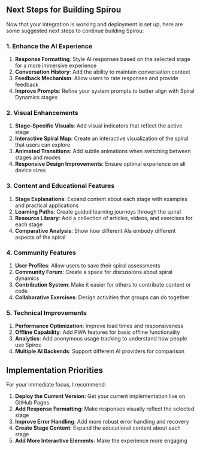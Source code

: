 ## Next Steps for Building Spirou

Now that your integration is working and deployment is set up, here are some suggested next steps to continue building Spirou:

### 1. Enhance the AI Experience

1. **Response Formatting**: Style AI responses based on the selected stage for a more immersive experience
2. **Conversation History**: Add the ability to maintain conversation context
3. **Feedback Mechanism**: Allow users to rate responses and provide feedback
4. **Improve Prompts**: Refine your system prompts to better align with Spiral Dynamics stages

### 2. Visual Enhancements

1. **Stage-Specific Visuals**: Add visual indicators that reflect the active stage
2. **Interactive Spiral Map**: Create an interactive visualization of the spiral that users can explore
3. **Animated Transitions**: Add subtle animations when switching between stages and modes
4. **Responsive Design Improvements**: Ensure optimal experience on all device sizes

### 3. Content and Educational Features

1. **Stage Explanations**: Expand content about each stage with examples and practical applications
2. **Learning Paths**: Create guided learning journeys through the spiral
3. **Resource Library**: Add a collection of articles, videos, and exercises for each stage
4. **Comparative Analysis**: Show how different AIs embody different aspects of the spiral

### 4. Community Features

1. **User Profiles**: Allow users to save their spiral assessments
2. **Community Forum**: Create a space for discussions about spiral dynamics
3. **Contribution System**: Make it easier for others to contribute content or code
4. **Collaborative Exercises**: Design activities that groups can do together

### 5. Technical Improvements

1. **Performance Optimization**: Improve load times and responsiveness
2. **Offline Capability**: Add PWA features for basic offline functionality
3. **Analytics**: Add anonymous usage tracking to understand how people use Spirou
4. **Multiple AI Backends**: Support different AI providers for comparison

## Implementation Priorities

For your immediate focus, I recommend:

1. **Deploy the Current Version**: Get your current implementation live on GitHub Pages
2. **Add Response Formatting**: Make responses visually reflect the selected stage
3. **Improve Error Handling**: Add more robust error handling and recovery
4. **Create Stage Content**: Expand the educational content about each stage
5. **Add More Interactive Elements**: Make the experience more engaging

